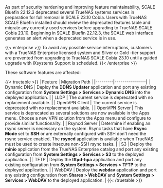 &NewLine;

As part of security hardening and improving feature maintainability, SCALE Bluefin 22.12.3 deprecated several TrueNAS systems services in preparation for full removal in SCALE 23.10 Cobia.
Users with TrueNAS SCALE Bluefin installed should review the deprecated features table and migrate any currently used services before upgrading to TrueNAS SCALE Cobia 23.10.
Beginning in SCALE Bluefin 22.12.3, the SCALE web interface generates an alert when a deprecated service is in use.

{{< enterprise >}}
To avoid any possible service interruptions, customers with a TrueNAS Enterprise licensed system and Silver or Gold -tier support are prevented from upgrading to TrueNAS SCALE Cobia 23.10 until a guided upgrade with iXsystems Support is scheduled.
{{< /enterprise >}}

These software features are affected:

{{< truetable >}}
| Feature | Migration Path |
|---------|----------------|
| Dynamic DNS | Deploy the **DDNS Updater** application and port any existing configuration from **System Settings > Services > Dynamic DNS** into the deployed application. |
| LLDP | The current service is deprecated with no replacement available. |
| OpenVPN Client | The current service is deprecated with no replacement available. |
| OpenVPN Server | This service is deprecated as several solutions are now available in the Apps menu. Choose a new VPN solution from the Apps menu and configure to provide similar functionality. |
| Rsyncd Server | Determine if enabling an rsync server is necessary on the system. Rsync tasks that have **Rsync Mode** set to **SSH** or are externally configured with SSH don't need the rsync service enabled. The **rsyncd** application is available when TrueNAS must be used to create insecure non-SSH rsync tasks. |
| S3 | Deploy the **minio** application from the TrueNAS Enterprise catalog and port any existing configuration from **System Settings > Services > S3** to the deployed application. |
| TFTP | Deploy the **tftpd-hpa** application and port any existing configuration from **System Settings > Services > TFTP** to the deployed application. |
| WebDAV | Deploy the **webdav** application and port any existing configuration from **Shares > WebDAV** and **System Settings > Services > WebDAV** to the deployed application. |
{{< /truetable >}}
